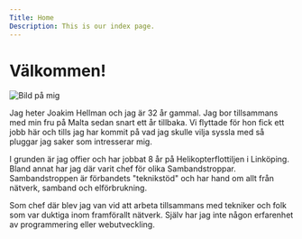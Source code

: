 ```yaml
---
Title: Home
Description: This is our index page.
---
```


Välkommen!
==========================

<img class='figure right h300' src="%base_url%/image/jag_liten.jpg?p=50" alt="Bild på mig" title="Bild på mig">

Jag heter Joakim Hellman och jag är 32 år gammal. Jag bor tillsammans med min fru på Malta sedan snart ett år tillbaka. Vi flyttade för hon fick ett jobb här och tills jag har kommit på vad jag skulle vilja syssla med så pluggar jag saker som intresserar mig.

 I grunden är jag offier och har jobbat 8 år på Helikopterflottiljen i Linköping. Bland annat har jag där varit chef för olika Sambandstroppar. Sambandstroppen är förbandets "teknikstöd" och har hand om allt från nätverk, samband och elförbrukning.
 
  Som chef där blev jag van vid att arbeta tillsammans med tekniker och folk som var duktiga inom framförallt nätverk. Själv har jag inte någon erfarenhet av programmering eller webutveckling.
